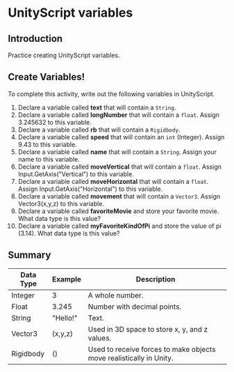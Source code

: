 # UnityScript variables

## Introduction
Practice creating UnityScript variables.

## Create Variables!

To complete this activity, write out the following variables in UnityScript.

1. Declare a variable called **text** that will contain a ```String```.  
2. Declare a variable called **longNumber** that will contain a ```float```. Assign 3.245632 to this variable.
3. Declare a variable called **rb** that will contain a ```Rigidbody```.
4. Declare a variable called **speed** that will contain an ```int``` (Integer). Assign 9.43 to this variable.
5. Declare a variable called **name** that will contain a ```String```. Assign your name to this variable.
6. Declare a variable called **moveVertical** that will contain a ```float```. Assign Input.GetAxis("Vertical") to this variable.
7. Declare a variable called **moveHorizontal** that will contain a ```float```. Assign Input.GetAxis("Horizontal") to this variable.
8. Declare a variable called **movement** that will contain a ```Vector3```. Assign Vector3(x,y,z) to this variable.
9. Declare a variable called **favoriteMovie** and store your favorite movie. What data type is this value?
10. Declare a variable called **myFavoriteKindOfPi** and store the value of pi (3.14). What data type is this value?

## Summary

Data Type | Example | Description
--------- | ------- | -----------
Integer | 3 | A whole number.
Float | 3.245 | Number with decimal points.
String | "Hello!" | Text.
Vector3 | (x,y,z) | Used in 3D space to store x, y, and z values.
Rigidbody | <Rigidbody>() | Used to receive forces to make objects move realistically in Unity. 

